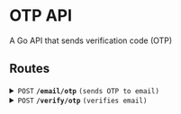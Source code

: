 # OTP API
A Go API that sends verification code (OTP)

## Routes

<details>
 <summary><code>POST</code> <code><b>/email/otp</b></code> <code>(sends OTP to email)</code></summary>

##### JSON Body Params

> | name   | type     | data type |
> | ------ | -------- | --------- |
> | email  | required | string    |

![/vote](./assets/send.png)

</details>

<details>
 <summary><code>POST</code> <code><b>/verify/otp</b></code> <code>(verifies email)</code></summary>

##### JSON Body Params

> | name                   | type     | data type |
> | ------                 | -------- | --------- |
> | OTP                    | required | string    |
> | ------                 | -------- | --------- |
> | encryptedVerification  | required | string    |
> | ------                 | -------- | --------- |
> | email                  | required | string    |

![/vote](./assets/verify.png)

</details>